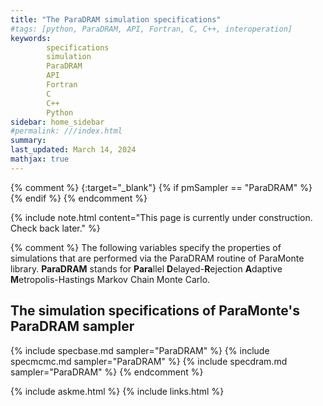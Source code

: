 ```yaml
---
title: "The ParaDRAM simulation specifications"
#tags: [python, ParaDRAM, API, Fortran, C, C++, interoperation]
keywords: 
        specifications
        simulation
        ParaDRAM
        API
        Fortran
        C
        C++
        Python
sidebar: home_sidebar
#permalink: ///index.html
summary:
last_updated: March 14, 2024
mathjax: true
---
```

{% comment %}
[](){:target="_blank"}
{% if pmSampler == "ParaDRAM" %}
{% endif %}
{% endcomment %}
<br>

{% include note.html content="This page is currently under construction. Check back later." %}  

{% comment %}
The following variables specify the properties of simulations that are performed via the ParaDRAM routine of ParaMonte library. **ParaDRAM** stands for **Para**llel **D**elayed-**R**ejection **A**daptive **M**etropolis-Hastings Markov Chain Monte Carlo.  

## The simulation specifications of ParaMonte's ParaDRAM sampler  

{% include specbase.md sampler="ParaDRAM" %}
{% include specmcmc.md sampler="ParaDRAM" %}
{% include specdram.md sampler="ParaDRAM" %}
{% endcomment %}

{% include askme.html %}
{% include links.html %}
